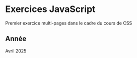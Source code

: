 # Exercices JavaScript

Premier exercice multi-pages dans le cadre du cours de CSS

## Année
Avril 2025
